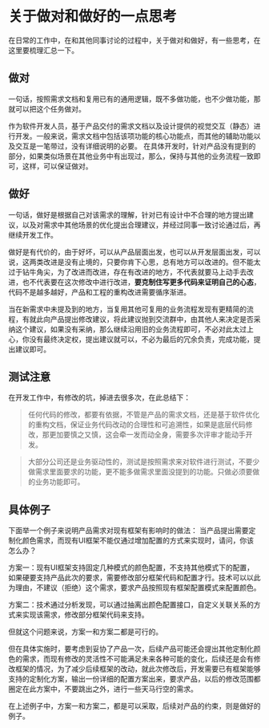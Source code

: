 # 关于做对和做好的一点思考 #

在日常的工作中，在和其他同事讨论的过程中，关于做对和做好，有一些思考，在这里要梳理汇总一下。

## 做对 ##

一句话，按照需求文档和复用已有的通用逻辑，既不多做功能，也不少做功能，那就可以把这个任务做对。

作为软件开发人员，基于产品交付的需求文档以及设计提供的视觉交互（静态）进行开发。一般来说，需求文档中包括该项功能的核心功能点，而其他的辅助功能以及交互是一笔带过，没有详细说明的必要。
在具体开发时，针对产品没有提到的部分，如果类似场景在其他业务中有出现过，那么，保持与其他的业务流程一致即可，这样，可以保证做对。

## 做好 ##

一句话，做好是根据自己对该需求的理解，针对已有设计中不合理的地方提出建议，以及对需求中其他场景的优化提出合理建议，并经过同事一致讨论通过后，再继续开发工作。

做好是有代价的，由于好坏，可以从产品层面出发，也可以从开发层面出发，可以说，这两类改进是没有止境的，只要你肯下心思，总有地方可以改进的。但不能太过于钻牛角尖，为了改进而改进，存在有改进的地方，不代表就要马上动手去改进，也不代表要在这次修改中进行改进，**要克制住写更多代码来证明自己的心态**，代码不是越多越好，产品和工程的重构改进需要循序渐进。

当在新需求中未提及到的地方，当复用其他可复用的业务流程发现有更精简的流程，有就此向产品提出修改建议，将此建议抛到交流群中，由其他人来决定是否采纳这个建议，如果没有采纳，那么继续沿用旧的业务流程即可，不必对此太过上心，你没有最终决定权，提出建议就可以，不必为最后的冗余负责，完成功能，提出建议即可。


## 测试注意 ##

在开发工作中，有修改的坑，掉进去很多次，在此总结下：

> 任何代码的修改，都要有依据，不管是产品的需求文档，还是基于软件优化的重构文档，保证业务代码改动的合理性和可追溯性，如果是底层代码修改，那更加要慎之又慎，这会牵一发而动全身，需要多次评审才能动手开发。

> 大部分公司还是业务驱动性的，测试是按照需求来对软件进行测试，不要少做需求里面要求的功能，更不能多做需求里面没提到的功能。只做必须要做的业务功能即可。

## 具体例子 ##

下面举一个例子来说明产品需求对现有框架有影响时的做法：
当产品提出需要定制化颜色需求，而现有UI框架不能仅通过增加配置的方式来实现时，请问，你该怎么办？

方案一：现有UI框架支持固定几种模式的颜色配置，不支持其他模式下的配置，如果硬要支持产品此次的要求，需要修改部分框架代码和配置才行。技术可以以此为理由，不建议（拒绝）这个需求，要求产品按照现有框架配置模式来配置颜色。

方案二：技术通过分析发现，可以通过抽离出颜色配置接口，自定义关联关系的方式来实现该需求，修改部分框架代码来支持。

但就这个问题来说，方案一和方案二都是可行的。

但在具体实施时，要考虑到妥协了产品一次，后续产品可能还会提出其他定制化颜色的需求，而现有修改的灵活性不可能满足未来各种可能的变化，后续还是会有修改框架的情况，为了减少后续框架的改动，就此次修改后，开发需要已有框架能够支持的定制化方案，输出一份详细的配置方案出来，要求产品，以后的修改范围都圈定在此方案中，不要跳出之外，进行一些天马行空的需求。

在上述例子中，方案一和方案二，都是可以采取，后续对产品的约束，则是做好的例子。